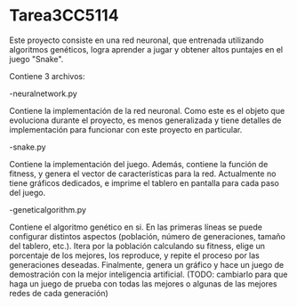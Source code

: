 # Tarea3CC5114

Este proyecto consiste en una red neuronal, que entrenada utilizando algoritmos genéticos, logra aprender a jugar y obtener altos puntajes en el juego "Snake".

Contiene 3 archivos:


-neuralnetwork.py

  Contiene la implementación de la red neuronal. Como este es el objeto que evoluciona durante el proyecto, es menos generalizada y tiene detalles de implementación para funcionar con este proyecto en particular.
  
  
-snake.py

  Contiene la implementación del juego. Además, contiene la función de fitness, y genera el vector de características para la red. Actualmente no tiene gráficos dedicados, e imprime el tablero en pantalla para cada paso del juego.


-geneticalgorithm.py

  Contiene el algoritmo genético en si. En las primeras líneas se puede configurar distintos aspectos (población, número de generaciones, tamaño del tablero, etc.). Itera por la población calculando su fitness, elige un porcentaje de los mejores, los reproduce, y repite el proceso por las generaciones deseadas. Finalmente, genera un gráfico y hace un juego de demostración con la mejor inteligencia artificial. (TODO: cambiarlo para que haga un juego de prueba con todas las mejores o algunas de las mejores redes de cada generación)
